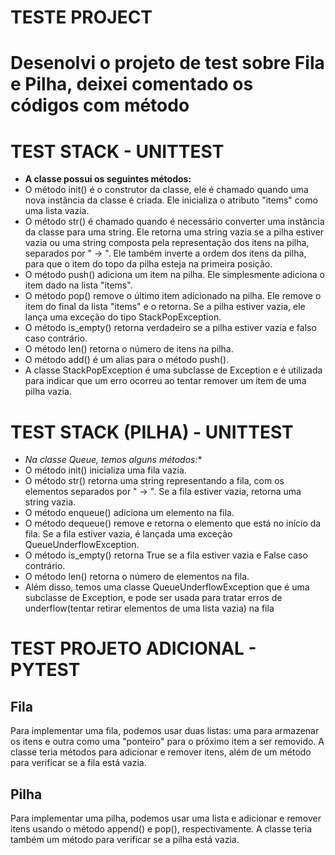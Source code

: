 # TESTE PROJECT

# Desenolvi o projeto de test sobre Fila e Pilha, deixei comentado os códigos com método


# TEST STACK - UNITTEST
- **A classe possui os seguintes métodos:**
- O método init() é o construtor da classe, ele é chamado quando uma nova instância da classe é criada. Ele inicializa o atributo "items" como uma lista vazia.
- O método str() é chamado quando é necessário converter uma instância da classe para uma string. Ele retorna uma string vazia se a pilha estiver vazia ou uma string composta pela representação dos itens na pilha, separados por " -> ". Ele também inverte a ordem dos itens da pilha, para que o item do topo da pilha esteja na primeira posição.
- O método push() adiciona um item na pilha. Ele simplesmente adiciona o item dado na lista "items".
- O método pop() remove o último item adicionado na pilha. Ele remove o item do final da lista "items" e o retorna. Se a pilha estiver vazia, ele lança uma exceção do tipo StackPopException.
- O método is_empty() retorna verdadeiro se a pilha estiver vazia e falso caso contrário.
- O método len() retorna o número de itens na pilha.
- O método add() é um alias para o método push().
- A classe StackPopException é uma subclasse de Exception e é utilizada para indicar que um erro ocorreu ao tentar remover um item de uma pilha vazia.

# TEST STACK (PILHA) - UNITTEST
- *Na classe Queue, temos alguns métodos:**
- O método init() inicializa uma fila vazia.
- O método str() retorna uma string representando a fila, com os elementos separados por " -> ". Se a fila estiver vazia, retorna uma string vazia.
- O método enqueue() adiciona um elemento na fila.
- O método dequeue() remove e retorna o elemento que está no início da fila. Se a fila estiver vazia, é lançada uma exceção QueueUnderflowException.
- O método is_empty() retorna True se a fila estiver vazia e False caso contrário.
- O método len() retorna o número de elementos na fila.
- Além disso, temos uma classe QueueUnderflowException que é uma subclasse de Exception, e pode ser usada para tratar erros de underflow(tentar retirar elementos de uma lista vazia) na fila


# TEST PROJETO ADICIONAL - PYTEST
## Fila
Para implementar uma fila, podemos usar duas listas: uma para armazenar os itens e 
outra como uma "ponteiro" para o próximo item a ser removido. 
A classe teria métodos para adicionar e remover itens, além de um método 
para verificar se a fila está vazia.

## Pilha
Para implementar uma pilha, podemos usar uma lista e adicionar e 
remover itens usando o método append() e pop(), 
respectivamente. A classe teria também um método para verificar 
se a pilha está vazia.